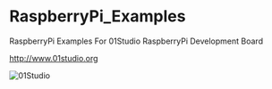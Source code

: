 # RaspberryPi_Examples
RaspberryPi Examples For 01Studio RaspberryPi Development Board

http://www.01studio.org

![01Studio](https://github.com/01studio-lab/RaspberryPi_Examples/blob/master/MicroPython%20Boards.png)
